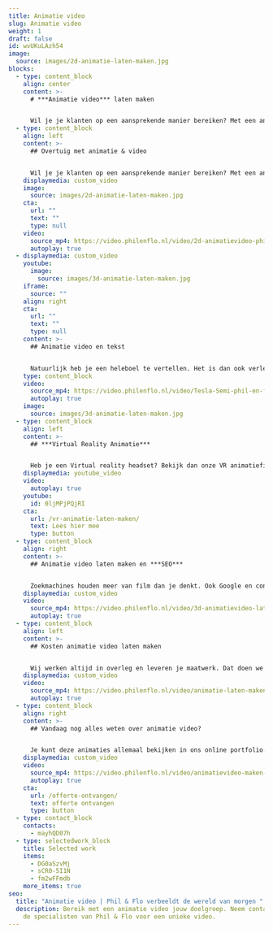 ```yaml
---
title: Animatie video
slug: Animatie video
weight: 1
draft: false
id: wvUKuLAzh54
image:
  source: images/2d-animatie-laten-maken.jpg
blocks:
  - type: content_block
    align: center
    content: >-
      # ***Animatie video*** laten maken


      Wil je je klanten op een aansprekende manier bereiken? Met een animatie-video kom je helder, luchtig en opvallend voor de dag.
  - type: content_block
    align: left
    content: >-
      ## Overtuig met animatie & video


      Wil je je klanten op een aansprekende manier bereiken? Met een animatie-video kom je helder, luchtig en opvallend voor de dag. Het moderne publiek wordt continu bestookt met informatie, dus als jij opvalt en in een zeer korte tijd je boodschap treffend overbrengt, is dat een duidelijke voorsprong op de concurrentie. Animatie & video zijn hiervoor uitermate geschikt. Binnen 40-60 seconden kom je tot de kern, en bereik je je doelgroep veel beter dan met leeswerk.
    displaymedia: custom_video
    image:
      source: images/2d-animatie-laten-maken.jpg
    cta:
      url: ""
      text: ""
      type: null
    video:
      source_mp4: https://video.philenflo.nl/video/2d-animatievideo-phil-en-flo.mp4
      autoplay: true
  - displaymedia: custom_video
    youtube:
      image:
        source: images/3d-animatie-laten-maken.jpg
    iframe:
      source: ""
    align: right
    cta:
      url: ""
      text: ""
      type: null
    content: >-
      ## Animatie video en tekst


      Natuurlijk heb je een heleboel te vertellen. Het is dan ook verleidelijk om dat allemaal uit te typen in grote lappen tekst. Maar als je een doelgroep wilt aanspreken, kun je moeilijk verwachten dat die dat allemaal gaan lezen. Waarom ze niet trakteren op een leuk, interessant en bovenal: korte animatie-video, waarin je dezelfde boodschap overbrengt? Dat werkt veel beter in het bereiken van je doelgroep en door de duidelijke toon en sfeer kun je ze ook veel beter overtuigen.
    type: content_block
    video:
      source_mp4: https://video.philenflo.nl/video/Tesla-Semi-phil-en-flo.mp4
      autoplay: true
    image:
      source: images/3d-animatie-laten-maken.jpg
  - type: content_block
    align: left
    content: >-
      ## ***Virtual Reality Animatie***


      Heb je een Virtual reality headset? Bekijk dan onze VR animatiefilms eens! Deze oplossing biedt geweldige mogelijkheden als je echt wilt opvallen. Ook geweldig om te gebruiken op beurzen of tijdens presentaties!
    displaymedia: youtube_video
    video:
      autoplay: true
    youtube:
      id: 0ljMPjPQjRI
    cta:
      url: /vr-animatie-laten-maken/
      text: Lees hier mee
      type: button
  - type: content_block
    align: right
    content: >-
      ## Animatie video laten maken en ***SEO***


      Zoekmachines houden meer van film dan je denkt. Ook Google en consorten hebben door dat er een flinke verschuiving aan het plaatsvinden is van tekst richting animatie, video en illustraties. Maar ze kunnen animatie-video’s nog niet zo goed interpreteren. Daarom helpen we zoekmachines een handje op weg, door onze video’s te optimaliseren voor indexatie. Zo brengen wij je content naar een hogere positie in de zoekresultaten met onze animatie-video’s.
    displaymedia: custom_video
    video:
      source_mp4: https://video.philenflo.nl/video/3d-animatievideo-laten-maken-phil-en-flo.mp4
      autoplay: true
  - type: content_block
    align: left
    content: >-
      ## Kosten animatie video laten maken


      Wij werken altijd in overleg en leveren je maatwerk. Dat doen we omdat we geloven dat standaardanimaties veel minder aansprekend zijn: sterker nog, ze hebben een beetje een goedkope uitstraling en kunnen niet de emotionele connectie maken die een goede, persoonlijke animatie-video wel kan. Bel onze adviseur voor een globale prijsindicatie. 085 - 273 8331
    displaymedia: custom_video
    video:
      source_mp4: https://video.philenflo.nl/video/animatie-laten-maken-phil-en-flo.mp4
      autoplay: true
  - type: content_block
    align: right
    content: >-
      ## Vandaag nog alles weten over animatie video?


      Je kunt deze animaties allemaal bekijken in ons online portfolio. Zo krijg je een goed idee van wat we kunnen, en vind je inspiratie voor je eigen animatie. Je kunt natuurlijk ook meteen vrijblijvend contact met ons opnemen om over de mogelijkheden te praten om een [animatie te laten maken](https://www.philenflo.nl/oplossingen/animatie-laten-maken/).
    displaymedia: custom_video
    video:
      source_mp4: https://video.philenflo.nl/video/animatievideo-maken-phil-en-flo.mp4
      autoplay: true
    cta:
      url: /offerte-ontvangen/
      text: offerte ontvangen
      type: button
  - type: contact_block
    contacts:
      - mayhQD07h
  - type: selectedwork_block
    title: Selected work
    items:
      - DG0aSzvMj
      - sCR0-5I1N
      - fm2wFFmdb
    more_items: true
seo:
  title: "Animatie video | Phil & Flo verbeeldt de wereld van morgen "
  description: Bereik met een animatie video jouw doelgroep. Neem contact op met
    de specialisten van Phil & Flo voor een unieke video.
---
```

